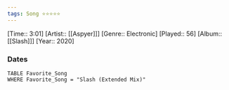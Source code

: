 ```yaml
---
tags: Song ⭐⭐⭐⭐⭐ 
---
```

[Time:: 3:01]
[Artist:: [[Aspyer]]]
[Genre:: Electronic]
[Played:: 56]
[Album:: [[Slash]]]
[Year:: 2020]
### Dates
````dataview
TABLE Favorite_Song
WHERE Favorite_Song = "Slash (Extended Mix)"
````